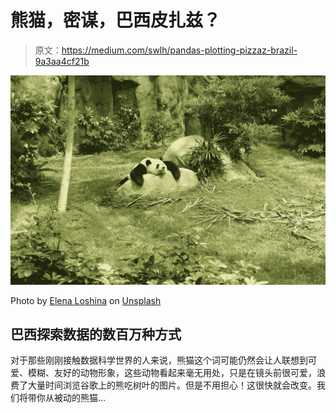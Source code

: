# 熊猫，密谋，巴西皮扎兹？

> 原文：<https://medium.com/swlh/pandas-plotting-pizzaz-brazil-9a3aa4cf21b>

![](img/d4524609302f9304e536d951025f8ea4.png)

Photo by [Elena Loshina](https://unsplash.com/@lena_pixl?utm_source=medium&utm_medium=referral) on [Unsplash](https://unsplash.com?utm_source=medium&utm_medium=referral)

## 巴西探索数据的数百万种方式

对于那些刚刚接触数据科学世界的人来说，熊猫这个词可能仍然会让人联想到可爱、模糊、友好的动物形象，这些动物看起来毫无用处，只是在镜头前很可爱，浪费了大量时间浏览谷歌上的熊吃树叶的图片。但是不用担心！这很快就会改变。我们将带你从被动的熊猫…